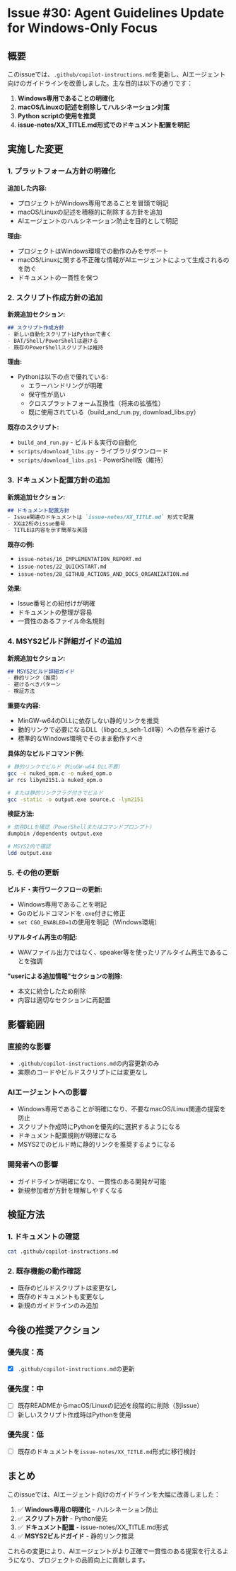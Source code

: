 # Issue #30: Agent Guidelines Update for Windows-Only Focus

## 概要
このissueでは、`.github/copilot-instructions.md`を更新し、AIエージェント向けのガイドラインを改善しました。主な目的は以下の通りです：

1. **Windows専用であることの明確化**
2. **macOS/Linuxの記述を削除してハルシネーション対策**
3. **Python scriptの使用を推奨**
4. **issue-notes/XX_TITLE.md形式でのドキュメント配置を明記**

## 実施した変更

### 1. プラットフォーム方針の明確化

**追加した内容:**
- プロジェクトがWindows専用であることを冒頭で明記
- macOS/Linuxの記述を積極的に削除する方針を追加
- AIエージェントのハルシネーション防止を目的として明記

**理由:**
- プロジェクトはWindows環境での動作のみをサポート
- macOS/Linuxに関する不正確な情報がAIエージェントによって生成されるのを防ぐ
- ドキュメントの一貫性を保つ

### 2. スクリプト作成方針の追加

**新規追加セクション:**
```markdown
## スクリプト作成方針
- 新しい自動化スクリプトはPythonで書く
- BAT/Shell/PowerShellは避ける
- 既存のPowerShellスクリプトは維持
```

**理由:**
- Pythonは以下の点で優れている:
  - エラーハンドリングが明確
  - 保守性が高い
  - クロスプラットフォーム互換性（将来の拡張性）
  - 既に使用されている（build_and_run.py, download_libs.py）

**既存のスクリプト:**
- `build_and_run.py` - ビルド＆実行の自動化
- `scripts/download_libs.py` - ライブラリダウンロード
- `scripts/download_libs.ps1` - PowerShell版（維持）

### 3. ドキュメント配置方針の追加

**新規追加セクション:**
```markdown
## ドキュメント配置方針
- Issue関連のドキュメントは `issue-notes/XX_TITLE.md` 形式で配置
- XXは2桁のissue番号
- TITLEは内容を示す簡潔な英語
```

**既存の例:**
- `issue-notes/16_IMPLEMENTATION_REPORT.md`
- `issue-notes/22_QUICKSTART.md`
- `issue-notes/28_GITHUB_ACTIONS_AND_DOCS_ORGANIZATION.md`

**効果:**
- Issue番号との紐付けが明確
- ドキュメントの整理が容易
- 一貫性のあるファイル命名規則

### 4. MSYS2ビルド詳細ガイドの追加

**新規追加セクション:**
```markdown
## MSYS2ビルド詳細ガイド
- 静的リンク（推奨）
- 避けるべきパターン
- 検証方法
```

**重要な内容:**
- MinGW-w64のDLLに依存しない静的リンクを推奨
- 動的リンクで必要になるDLL（libgcc_s_seh-1.dll等）への依存を避ける
- 標準的なWindows環境でそのまま動作すべき

**具体的なビルドコマンド例:**
```bash
# 静的リンクでビルド（MinGW-w64 DLL不要）
gcc -c nuked_opm.c -o nuked_opm.o
ar rcs libym2151.a nuked_opm.o

# または静的リンクフラグ付きでビルド
gcc -static -o output.exe source.c -lym2151
```

**検証方法:**
```bash
# 依存DLLを確認（PowerShellまたはコマンドプロンプト）
dumpbin /dependents output.exe

# MSYS2内で確認
ldd output.exe
```

### 5. その他の更新

**ビルド・実行ワークフローの更新:**
- Windows専用であることを明記
- Goのビルドコマンドを`.exe`付きに修正
- `set CGO_ENABLED=1`の使用を明記（Windows環境）

**リアルタイム再生の明記:**
- WAVファイル出力ではなく、speaker等を使ったリアルタイム再生であることを強調

**"userによる追加情報"セクションの削除:**
- 本文に統合したため削除
- 内容は適切なセクションに再配置

## 影響範囲

### 直接的な影響
- `.github/copilot-instructions.md`の内容更新のみ
- 実際のコードやビルドスクリプトには変更なし

### AIエージェントへの影響
- Windows専用であることが明確になり、不要なmacOS/Linux関連の提案を防止
- スクリプト作成時にPythonを優先的に選択するようになる
- ドキュメント配置規則が明確になる
- MSYS2でのビルド時に静的リンクを推奨するようになる

### 開発者への影響
- ガイドラインが明確になり、一貫性のある開発が可能
- 新規参加者が方針を理解しやすくなる

## 検証方法

### 1. ドキュメントの確認
```bash
cat .github/copilot-instructions.md
```

### 2. 既存機能の動作確認
- 既存のビルドスクリプトは変更なし
- 既存のドキュメントも変更なし
- 新規のガイドラインのみ追加

## 今後の推奨アクション

### 優先度：高
- [x] `.github/copilot-instructions.md`の更新

### 優先度：中
- [ ] 既存READMEからmacOS/Linuxの記述を段階的に削除（別issue）
- [ ] 新しいスクリプト作成時はPythonを使用

### 優先度：低
- [ ] 既存のドキュメントを`issue-notes/XX_TITLE.md`形式に移行検討

## まとめ

このissueでは、AIエージェント向けのガイドラインを大幅に改善しました：

1. ✅ **Windows専用の明確化** - ハルシネーション防止
2. ✅ **スクリプト方針** - Python優先
3. ✅ **ドキュメント配置** - issue-notes/XX_TITLE.md形式
4. ✅ **MSYS2ビルドガイド** - 静的リンク推奨

これらの変更により、AIエージェントがより正確で一貫性のある提案を行えるようになり、プロジェクトの品質向上に貢献します。
